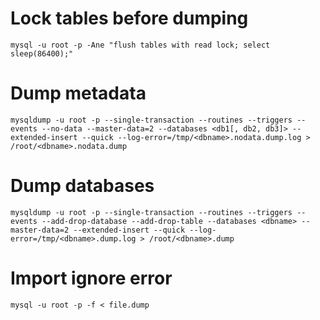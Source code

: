 # Lock tables before dumping
```
mysql -u root -p -Ane "flush tables with read lock; select sleep(86400);"
```

# Dump metadata
```
mysqldump -u root -p --single-transaction --routines --triggers --events --no-data --master-data=2 --databases <db1[, db2, db3]> --extended-insert --quick --log-error=/tmp/<dbname>.nodata.dump.log > /root/<dbname>.nodata.dump
```

# Dump databases
```
mysqldump -u root -p --single-transaction --routines --triggers --events --add-drop-database --add-drop-table --databases <dbname> --master-data=2 --extended-insert --quick --log-error=/tmp/<dbname>.dump.log > /root/<dbname>.dump
```

# Import ignore error
```
mysql -u root -p -f < file.dump
```

